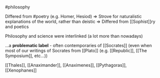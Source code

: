 #philosophy 

Differed from #poetry  (e.g. Homer, Hesiod) => Strove for naturalistic explanations of the world, rather than deistic => Differed from [[Sophist]]ry and poetics

Philosophy and science were interlinked (a lot more than nowadays)

...a **problematic label** - often contemporaries of [[Socrates]] (even when most of our writings of Socrates from [[Plato]] (e.g. [[Republic]], [[The Symposium]], etc...))

[[Thales]], [[Anaximander]], [[Anaximenes]], [[Pythagoras]], [[Xenophanes]]